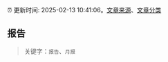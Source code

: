 :alarm_clock: 更新时间: 2025-02-13 10:41:06。[文章来源](/README.md)、[文章分类](/TAGS.md)

## 报告


> 关键字：`报告`、`月报`



